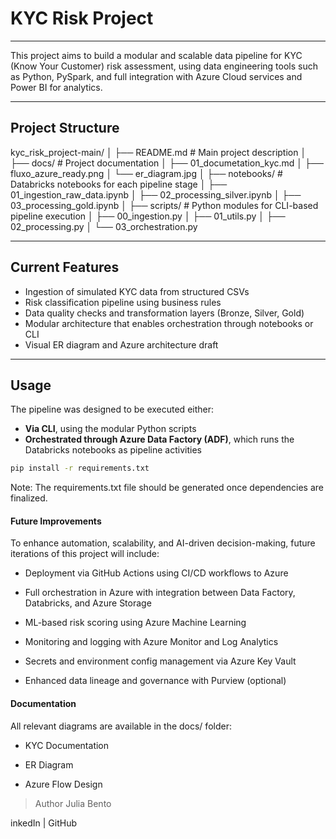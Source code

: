 # KYC Risk Project

---

This project aims to build a modular and scalable data pipeline for KYC (Know Your Customer) risk assessment, using data engineering tools such as Python, PySpark, and full integration with Azure Cloud services and Power BI for analytics.

---

## Project Structure

kyc_risk_project-main/
│
├── README.md # Main project description
│
├── docs/ # Project documentation
│ ├── 01_documetation_kyc.md
│ ├── fluxo_azure_ready.png
│ └── er_diagram.jpg
│
├── notebooks/ # Databricks notebooks for each pipeline stage
│ ├── 01_ingestion_raw_data.ipynb
│ ├── 02_processing_silver.ipynb
│ ├── 03_processing_gold.ipynb
│
├── scripts/ # Python modules for CLI-based pipeline execution
│ ├── 00_ingestion.py
│ ├── 01_utils.py
│ ├── 02_processing.py
│ └── 03_orchestration.py

---

##  Current Features

- Ingestion of simulated KYC data from structured CSVs  
- Risk classification pipeline using business rules  
- Data quality checks and transformation layers (Bronze, Silver, Gold)  
- Modular architecture that enables orchestration through notebooks or CLI  
- Visual ER diagram and Azure architecture draft

---

##  Usage

The pipeline was designed to be executed either:

- **Via CLI**, using the modular Python scripts
- **Orchestrated through Azure Data Factory (ADF)**, which runs the Databricks notebooks as pipeline activities

```bash
pip install -r requirements.txt
```
Note: The requirements.txt file should be generated once dependencies are finalized.

#### Future Improvements
To enhance automation, scalability, and AI-driven decision-making, future iterations of this project will include:

- Deployment via GitHub Actions using CI/CD workflows to Azure

- Full orchestration in Azure with integration between Data Factory, Databricks, and Azure Storage

- ML-based risk scoring using Azure Machine Learning

- Monitoring and logging with Azure Monitor and Log Analytics

- Secrets and environment config management via Azure Key Vault

- Enhanced data lineage and governance with Purview (optional)

#### Documentation
All relevant diagrams are available in the docs/ folder:

- KYC Documentation

- ER Diagram

- Azure Flow Design

> Author
Julia Bento


inkedIn | GitHub